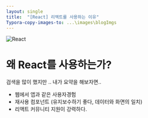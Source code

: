 ```yaml
---
layout: single
title:  "[React] 리액트를 사용하는 이유"
Typora-copy-images-to: ...\images\blogImgs
---
```


![React](/Users/johyeyeon/hyenii/images/blogImg/React.png)

# ****왜 React를 사용하는가?****

검색을 많이 했지만 .. 내가 요약을 해보자면.. 

- 웹에서 앱과 같은 사용자경험
- 재사용 컴포넌트 (유지보수하기 좋다, 데이터와 화면의 일치)
- 리액트 커뮤니티 지원이 강력하다.
